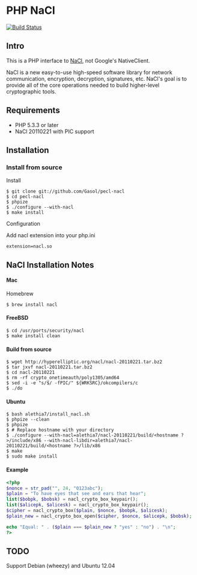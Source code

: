 PHP NaCl
========

[![Build Status](https://travis-ci.org/Gasol/pecl-nacl.png)](https://travis-ci.org/Gasol/pecl-nacl)

Intro
-----

This is a PHP interface to [NaCl](http://nacl.cace-project.eu/), not Google's NativeClient. 

NaCl is a new easy-to-use high-speed software library for network communication, encryption, decryption, signatures, etc. NaCl's goal is to provide all of the core operations needed to build higher-level cryptographic tools.

Requirements
------------

* PHP 5.3.3 or later
* NaCl 20110221 with PIC support

Installation
------------

### Install from source

Install

    $ git clone git://github.com/Gasol/pecl-nacl
    $ cd pecl-nacl
    $ phpize
    $ ./configure --with-nacl
    $ make install

Configuration

Add nacl extension into your php.ini

    extension=nacl.so


NaCl Installation Notes
-----------------------

#### Mac

Homebrew

    $ brew install nacl

#### FreeBSD

    $ cd /usr/ports/security/nacl
    $ make install clean

#### Build from source

    $ wget http://hyperelliptic.org/nacl/nacl-20110221.tar.bz2
    $ tar jxvf nacl-20110221.tar.bz2
    $ cd nacl-20110221
    $ rm -rf crypto_onetimeauth/poly1305/amd64
    $ sed -i -e "s/$/ -fPIC/" ${WRKSRC}/okcompilers/c
    $ ./do

#### Ubuntu

	$ bash alethia7/install_nacl.sh
	$ phpize --clean
	$ phpize
	$ # Replace hostname with your directory
	$ ./configure --with-nacl=alethia7/nacl-20110221/build/<hostname ?>/include/x86 --with-nacl-libdir=alethia7/nacl-20110221/build/<hostname ?>/lib/x86
	$ make
	$ sudo make install

#### Example
```php
<?php
$nonce = str_pad("", 24, "0123abc");
$plain = "To have eyes that see and ears that hear";
list($bobpk, $bobsk) = nacl_crypto_box_keypair();
list($alicepk, $alicesk) = nacl_crypto_box_keypair();
$cipher = nacl_crypto_box($plain, $nonce, $bobpk, $alicesk);
$plain_new = nacl_crypto_box_open($cipher, $nonce, $alicepk, $bobsk);

echo "Equal: " . ($plain === $plain_new ? "yes" : "no") . "\n";
?>
```

TODO
----

Support Debian (wheezy) and Ubuntu 12.04
